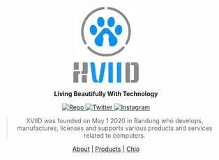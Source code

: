 <p align="center">
  <a href="https://xviid.net/">
    <img src="https://raw.githubusercontent.com/officialxviid/officialxviid/main/assets/xviid/LTV-01.png" width="150"/>
  </a>
</p>

<p align="center"><b>Living Beautifully With Technology</b></p>

<p align="center">
  <a href="https://github.com/officialxviid/officialxviid/wiki/Repo" rel="nofollow">
    <img src="https://img.shields.io/static/v1?logo=github&color=ffffff&label=repo&message=2" alt="Repo" data-canonical-src="https://img.shields.io/static/v1?logo=github&color=ffffff&label=repo&message=2" style="max-width:100%;">
  </a>
  <a href="https://twitter.com/officialxviid/" rel="nofollow">
    <img src="https://img.shields.io/static/v1?logo=twitter&color=ffffff&label=Follow&message=%40officialxviid" alt="Twitter" data-canonical-src="https://img.shields.io/static/v1?logo=twitter&color=ffffff&label=Follow&message=%40officialxviid" style="max-width:100%;">
  </a>
  <a href="https://instagram.com/officialxviid/" rel="nofollow">
    <img src="https://img.shields.io/static/v1?logo=instagram&color=ffffff&label=Follow&message=%40officialxviid" alt="Instagram" data-canonical-src="https://img.shields.io/static/v1?logo=instagram&color=ffffff&label=Follow&message=%40officialxviid" style="max-width:100%;">
  </a>
</p>

<blockquote align="center">
XVIID was founded on May 1 2020 in Bandung who develops, manufactures, licenses and supports various products and services related to computers.
</blockquote>

<p align="center">
  <a href="https://xviid.net/about">About</a>&nbsp;|&nbsp;<a href="https://xviid.net/products">Products</a>&nbsp;|&nbsp;<a href="https://chio.xviid.net/">Chio</a>
</p>

